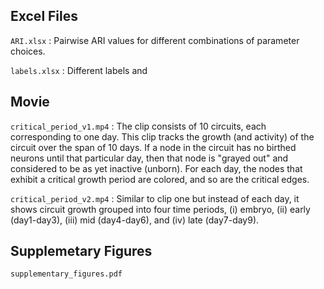 ## Excel Files

`ARI.xlsx` : Pairwise ARI values for different combinations of parameter choices.

`labels.xlsx` : Different labels and 

## Movie

`critical_period_v1.mp4` : The clip consists of 10 circuits, each corresponding to one day. This clip tracks the growth (and activity) of the circuit over the span of 10 days. If a node in the circuit has no birthed neurons until that particular day, then that node is "grayed out" and considered to be as yet inactive (unborn). For each day, the nodes that exhibit a critical growth period are colored, and so are the critical edges. 

`critical_period_v2.mp4` : Similar to clip one but instead of each day, it shows circuit growth grouped into four time periods, (i) embryo, (ii) early (day1-day3), (iii) mid (day4-day6), and (iv) late (day7-day9).

## Supplemetary Figures

`supplementary_figures.pdf`
